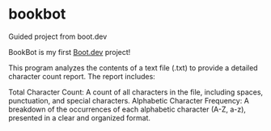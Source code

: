 # bookbot
Guided project from boot.dev

BookBot is my first [Boot.dev](https://www.boot.dev) project!


This program analyzes the contents of a text file (.txt) to provide a detailed character count report. The report includes:

Total Character Count: A count of all characters in the file, including spaces, punctuation, and special characters.
Alphabetic Character Frequency: A breakdown of the occurrences of each alphabetic character (A-Z, a-z), presented in a clear and organized format. 
